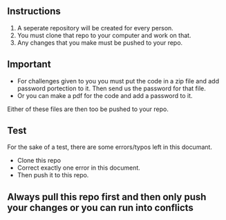 ## Instructions
1. A seperate repository will be created for every person.
2. You must clone that repo to your computer and work on that.
4. Any changes that you make must be pushed to your repo.

## Important
* For challenges given to you you must put the code in a zip file and add password portection to it. Then send us the password for that file.
* Or you can make a pdf for the code and add a password to it. 

Either of these files are then too be pushed to your repo.

## Test
For the sake of a test, there are some errors/typos left in this documant.

* Clone this repo
* Correct exactly one error in this document.
* Then push it to this repo.

## Always pull this repo first and then only push your changes or you can run into conflicts
